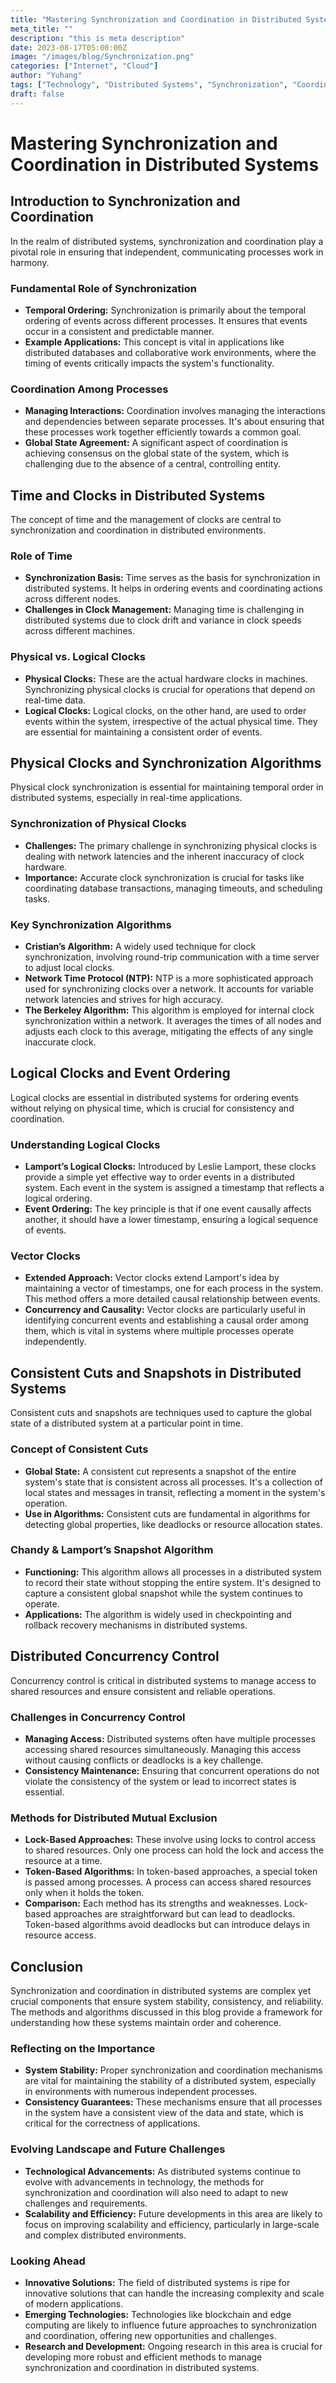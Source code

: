 ```yaml
---
title: "Mastering Synchronization and Coordination in Distributed Systems (1)"
meta_title: ""
description: "this is meta description"
date: 2023-08-17T05:00:00Z
image: "/images/blog/Synchronization.png"
categories: ["Internet", "Cloud"]
author: "Yuhang"
tags: ["Technology", "Distributed Systems", "Synchronization", "Coordination"]
draft: false
---
```


# Mastering Synchronization and Coordination in Distributed Systems

## Introduction to Synchronization and Coordination

In the realm of distributed systems, synchronization and coordination play a pivotal role in ensuring that independent, communicating processes work in harmony.

### Fundamental Role of Synchronization

- **Temporal Ordering:** Synchronization is primarily about the temporal ordering of events across different processes. It ensures that events occur in a consistent and predictable manner.
- **Example Applications:** This concept is vital in applications like distributed databases and collaborative work environments, where the timing of events critically impacts the system's functionality.

### Coordination Among Processes

- **Managing Interactions:** Coordination involves managing the interactions and dependencies between separate processes. It's about ensuring that these processes work together efficiently towards a common goal.
- **Global State Agreement:** A significant aspect of coordination is achieving consensus on the global state of the system, which is challenging due to the absence of a central, controlling entity.

## Time and Clocks in Distributed Systems

The concept of time and the management of clocks are central to synchronization and coordination in distributed environments.

### Role of Time

- **Synchronization Basis:** Time serves as the basis for synchronization in distributed systems. It helps in ordering events and coordinating actions across different nodes.
- **Challenges in Clock Management:** Managing time is challenging in distributed systems due to clock drift and variance in clock speeds across different machines.

### Physical vs. Logical Clocks

- **Physical Clocks:** These are the actual hardware clocks in machines. Synchronizing physical clocks is crucial for operations that depend on real-time data.
- **Logical Clocks:** Logical clocks, on the other hand, are used to order events within the system, irrespective of the actual physical time. They are essential for maintaining a consistent order of events.

## Physical Clocks and Synchronization Algorithms

Physical clock synchronization is essential for maintaining temporal order in distributed systems, especially in real-time applications.

### Synchronization of Physical Clocks

- **Challenges:** The primary challenge in synchronizing physical clocks is dealing with network latencies and the inherent inaccuracy of clock hardware.
- **Importance:** Accurate clock synchronization is crucial for tasks like coordinating database transactions, managing timeouts, and scheduling tasks.

### Key Synchronization Algorithms

- **Cristian’s Algorithm:** A widely used technique for clock synchronization, involving round-trip communication with a time server to adjust local clocks.
- **Network Time Protocol (NTP):** NTP is a more sophisticated approach used for synchronizing clocks over a network. It accounts for variable network latencies and strives for high accuracy.
- **The Berkeley Algorithm:** This algorithm is employed for internal clock synchronization within a network. It averages the times of all nodes and adjusts each clock to this average, mitigating the effects of any single inaccurate clock.

## Logical Clocks and Event Ordering

Logical clocks are essential in distributed systems for ordering events without relying on physical time, which is crucial for consistency and coordination.

### Understanding Logical Clocks

- **Lamport’s Logical Clocks:** Introduced by Leslie Lamport, these clocks provide a simple yet effective way to order events in a distributed system. Each event in the system is assigned a timestamp that reflects a logical ordering.
- **Event Ordering:** The key principle is that if one event causally affects another, it should have a lower timestamp, ensuring a logical sequence of events.

### Vector Clocks

- **Extended Approach:** Vector clocks extend Lamport's idea by maintaining a vector of timestamps, one for each process in the system. This method offers a more detailed causal relationship between events.
- **Concurrency and Causality:** Vector clocks are particularly useful in identifying concurrent events and establishing a causal order among them, which is vital in systems where multiple processes operate independently.

## Consistent Cuts and Snapshots in Distributed Systems

Consistent cuts and snapshots are techniques used to capture the global state of a distributed system at a particular point in time.

### Concept of Consistent Cuts

- **Global State:** A consistent cut represents a snapshot of the entire system's state that is consistent across all processes. It's a collection of local states and messages in transit, reflecting a moment in the system's operation.
- **Use in Algorithms:** Consistent cuts are fundamental in algorithms for detecting global properties, like deadlocks or resource allocation states.

### Chandy & Lamport’s Snapshot Algorithm

- **Functioning:** This algorithm allows all processes in a distributed system to record their state without stopping the entire system. It's designed to capture a consistent global snapshot while the system continues to operate.
- **Applications:** The algorithm is widely used in checkpointing and rollback recovery mechanisms in distributed systems.

## Distributed Concurrency Control

Concurrency control is critical in distributed systems to manage access to shared resources and ensure consistent and reliable operations.

### Challenges in Concurrency Control

- **Managing Access:** Distributed systems often have multiple processes accessing shared resources simultaneously. Managing this access without causing conflicts or deadlocks is a key challenge.
- **Consistency Maintenance:** Ensuring that concurrent operations do not violate the consistency of the system or lead to incorrect states is essential.

### Methods for Distributed Mutual Exclusion

- **Lock-Based Approaches:** These involve using locks to control access to shared resources. Only one process can hold the lock and access the resource at a time.
- **Token-Based Algorithms:** In token-based approaches, a special token is passed among processes. A process can access shared resources only when it holds the token.
- **Comparison:** Each method has its strengths and weaknesses. Lock-based approaches are straightforward but can lead to deadlocks. Token-based algorithms avoid deadlocks but can introduce delays in resource access.

## Conclusion

Synchronization and coordination in distributed systems are complex yet crucial components that ensure system stability, consistency, and reliability. The methods and algorithms discussed in this blog provide a framework for understanding how these systems maintain order and coherence.

### Reflecting on the Importance

- **System Stability:** Proper synchronization and coordination mechanisms are vital for maintaining the stability of a distributed system, especially in environments with numerous independent processes.
- **Consistency Guarantees:** These mechanisms ensure that all processes in the system have a consistent view of the data and state, which is critical for the correctness of applications.

### Evolving Landscape and Future Challenges

- **Technological Advancements:** As distributed systems continue to evolve with advancements in technology, the methods for synchronization and coordination will also need to adapt to new challenges and requirements.
- **Scalability and Efficiency:** Future developments in this area are likely to focus on improving scalability and efficiency, particularly in large-scale and complex distributed environments.

### Looking Ahead

- **Innovative Solutions:** The field of distributed systems is ripe for innovative solutions that can handle the increasing complexity and scale of modern applications.
- **Emerging Technologies:** Technologies like blockchain and edge computing are likely to influence future approaches to synchronization and coordination, offering new opportunities and challenges.
- **Research and Development:** Ongoing research in this area is crucial for developing more robust and efficient methods to manage synchronization and coordination in distributed systems.
